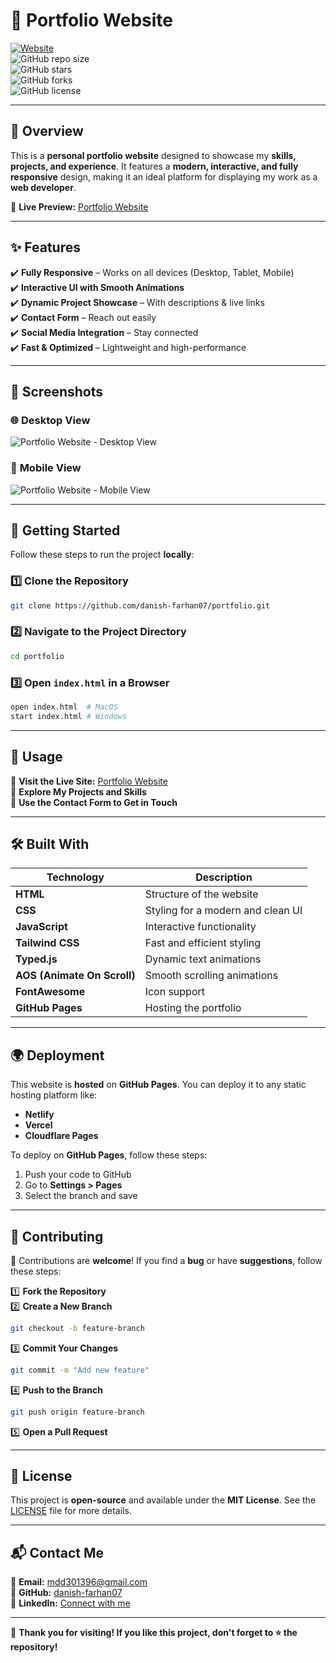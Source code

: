 # 🚀 **Portfolio Website**  

[![Website](https://img.shields.io/badge/Live%20Demo-Click%20Here-blue?style=for-the-badge)](https://danish-farhan07.github.io/portfolio/)  
![GitHub repo size](https://img.shields.io/github/repo-size/danish-farhan07/portfolio?style=for-the-badge)  
![GitHub stars](https://img.shields.io/github/stars/danish-farhan07/portfolio?style=for-the-badge)  
![GitHub forks](https://img.shields.io/github/forks/danish-farhan07/portfolio?style=for-the-badge)  
![GitHub license](https://img.shields.io/github/license/danish-farhan07/portfolio?style=for-the-badge)  

---

## 🎨 **Overview**  

This is a **personal portfolio website** designed to showcase my **skills, projects, and experience**. It features a **modern, interactive, and fully responsive** design, making it an ideal platform for displaying my work as a **web developer**.  

🎯 **Live Preview:** [Portfolio Website](https://danish-farhan07.github.io/portfolio/)  

---

## ✨ **Features**  

✔️ **Fully Responsive** – Works on all devices (Desktop, Tablet, Mobile)  
✔️ **Interactive UI with Smooth Animations**  
✔️ **Dynamic Project Showcase** – With descriptions & live links  
✔️ **Contact Form** – Reach out easily  
✔️ **Social Media Integration** – Stay connected  
✔️ **Fast & Optimized** – Lightweight and high-performance  

---

## 📸 **Screenshots**  

### 🌐 **Desktop View**  
![Portfolio Website - Desktop View](https://drive.google.com/uc?export=view&id=12O5_RJA7IXAFg6pgKHcpR9H8o7_sniPq)  

### 📱 **Mobile View**  
![Portfolio Website - Mobile View](https://drive.google.com/uc?export=view&id=1JG0FXVftlgFfPv_mNcsHJcBg6Rk3ttUE)  

---

## 🚀 **Getting Started**  

Follow these steps to run the project **locally**:  

### 1️⃣ Clone the Repository  
```bash
git clone https://github.com/danish-farhan07/portfolio.git
```  

### 2️⃣ Navigate to the Project Directory  
```bash
cd portfolio
```  

### 3️⃣ Open `index.html` in a Browser  
```bash
open index.html  # MacOS  
start index.html # Windows  
```  

---

## 📖 **Usage**  

🔹 **Visit the Live Site:** [Portfolio Website](https://danish-farhan07.github.io/portfolio/)  
🔹 **Explore My Projects and Skills**  
🔹 **Use the Contact Form to Get in Touch**  

---

## 🛠 **Built With**  

| Technology | Description |
|------------|------------|
| **HTML** | Structure of the website |
| **CSS** | Styling for a modern and clean UI |
| **JavaScript** | Interactive functionality |
| **Tailwind CSS** | Fast and efficient styling |
| **Typed.js** | Dynamic text animations |
| **AOS (Animate On Scroll)** | Smooth scrolling animations |
| **FontAwesome** | Icon support |
| **GitHub Pages** | Hosting the portfolio |

---

## 🌍 **Deployment**  

This website is **hosted** on **GitHub Pages**. You can deploy it to any static hosting platform like:  

- **Netlify**  
- **Vercel**  
- **Cloudflare Pages**  

To deploy on **GitHub Pages**, follow these steps:  

1. Push your code to GitHub  
2. Go to **Settings > Pages**  
3. Select the branch and save  

---

## 🤝 **Contributing**  

🎉 Contributions are **welcome**! If you find a **bug** or have **suggestions**, follow these steps:  

1️⃣ **Fork the Repository**  
2️⃣ **Create a New Branch**  
   ```bash
   git checkout -b feature-branch
   ```  
3️⃣ **Commit Your Changes**  
   ```bash
   git commit -m "Add new feature"
   ```  
4️⃣ **Push to the Branch**  
   ```bash
   git push origin feature-branch
   ```  
5️⃣ **Open a Pull Request**  

---

## 📜 **License**  

This project is **open-source** and available under the **MIT License**. See the [LICENSE](LICENSE) file for more details.  

---

## 📬 **Contact Me**  

📧 **Email:** [mdd301396@gmail.com](mailto:mdd301396@gmail.com)  
🐙 **GitHub:** [danish-farhan07](https://github.com/danish-farhan07/)  
🔗 **LinkedIn:** [Connect with me](https://www.linkedin.com/in/md-sonu-b369a632a/)  

---

🚀 **Thank you for visiting! If you like this project, don't forget to ⭐ the repository!**  
